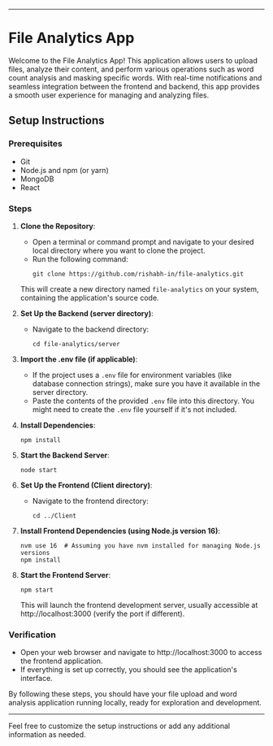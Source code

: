 
---

# File Analytics App

Welcome to the File Analytics App! This application allows users to upload files, analyze their content, and perform various operations such as word count analysis and masking specific words. With real-time notifications and seamless integration between the frontend and backend, this app provides a smooth user experience for managing and analyzing files.

## Setup Instructions

### Prerequisites

- Git
- Node.js and npm (or yarn)
- MongoDB
- React

### Steps

1. **Clone the Repository**:
   - Open a terminal or command prompt and navigate to your desired local directory where you want to clone the project.
   - Run the following command:
     ```
     git clone https://github.com/rishabh-in/file-analytics.git
     ```
   This will create a new directory named `file-analytics` on your system, containing the application's source code.

2. **Set Up the Backend (server directory)**:
   - Navigate to the backend directory:
     ```
     cd file-analytics/server
     ```

3. **Import the .env file (if applicable)**:
   - If the project uses a `.env` file for environment variables (like database connection strings), make sure you have it available in the server directory.
   - Paste the contents of the provided `.env` file into this directory. You might need to create the `.env` file yourself if it's not included.

4. **Install Dependencies**:
   ```
   npm install
   ```

5. **Start the Backend Server**:
   ```
   node start
   ```

6. **Set Up the Frontend (Client directory)**:
   - Navigate to the frontend directory:
     ```
     cd ../Client
     ```

7. **Install Frontend Dependencies (using Node.js version 16)**:
   ```
   nvm use 16  # Assuming you have nvm installed for managing Node.js versions
   npm install
   ```

8. **Start the Frontend Server**:
   ```
   npm start
   ```

   This will launch the frontend development server, usually accessible at http://localhost:3000 (verify the port if different).

### Verification

- Open your web browser and navigate to http://localhost:3000 to access the frontend application.
- If everything is set up correctly, you should see the application's interface.

By following these steps, you should have your file upload and word analysis application running locally, ready for exploration and development.

---

Feel free to customize the setup instructions or add any additional information as needed.